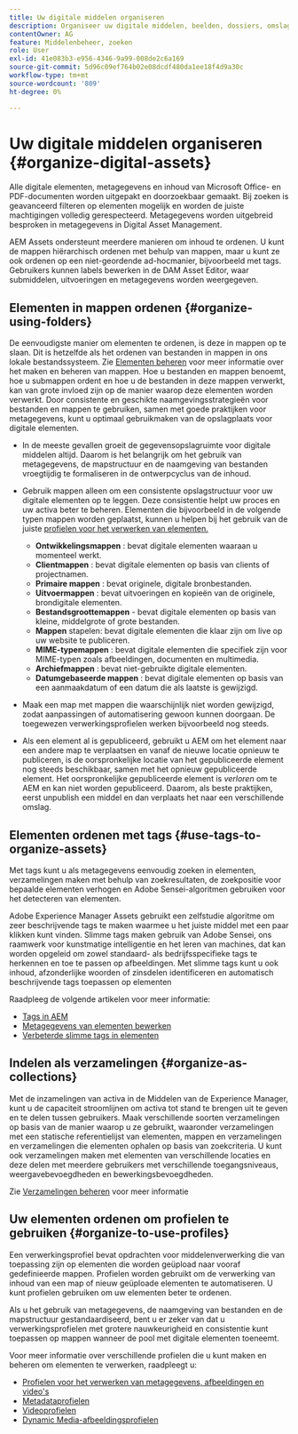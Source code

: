 ```yaml
---
title: Uw digitale middelen organiseren
description: Organiseer uw digitale middelen, beelden, dossiers, omslagen, etc. gebruikend Experience Manager.
contentOwner: AG
feature: Middelenbeheer, zoeken
role: User
exl-id: 41e083b3-e956-4346-9a99-008de2c6a169
source-git-commit: 5d96c09ef764b02e08dcdf480da1ee18f4d9a30c
workflow-type: tm+mt
source-wordcount: '809'
ht-degree: 0%

---
```


# Uw digitale middelen organiseren {#organize-digital-assets}

Alle digitale elementen, metagegevens en inhoud van Microsoft Office- en PDF-documenten worden uitgepakt en doorzoekbaar gemaakt. Bij zoeken is geavanceerd filteren op elementen mogelijk en worden de juiste machtigingen volledig gerespecteerd. Metagegevens worden uitgebreid besproken in metagegevens in Digital Asset Management.

AEM Assets ondersteunt meerdere manieren om inhoud te ordenen. U kunt de mappen hiërarchisch ordenen met behulp van mappen, maar u kunt ze ook ordenen op een niet-geordende ad-hocmanier, bijvoorbeeld met tags. Gebruikers kunnen labels bewerken in de DAM Asset Editor, waar submiddelen, uitvoeringen en metagegevens worden weergegeven.

## Elementen in mappen ordenen {#organize-using-folders}

De eenvoudigste manier om elementen te ordenen, is deze in mappen op te slaan. Dit is hetzelfde als het ordenen van bestanden in mappen in ons lokale bestandssysteem. Zie [Elementen beheren](managing-assets-touch-ui.md) voor meer informatie over het maken en beheren van mappen. Hoe u bestanden en mappen benoemt, hoe u submappen ordent en hoe u de bestanden in deze mappen verwerkt, kan van grote invloed zijn op de manier waarop deze elementen worden verwerkt. Door consistente en geschikte naamgevingsstrategieën voor bestanden en mappen te gebruiken, samen met goede praktijken voor metagegevens, kunt u optimaal gebruikmaken van de opslagplaats voor digitale elementen.

* In de meeste gevallen groeit de gegevensopslagruimte voor digitale middelen altijd. Daarom is het belangrijk om het gebruik van metagegevens, de mapstructuur en de naamgeving van bestanden vroegtijdig te formaliseren in de ontwerpcyclus van de inhoud.
* Gebruik mappen alleen om een consistente opslagstructuur voor uw digitale elementen op te leggen. Deze consistentie helpt uw proces en uw activa beter te beheren. Elementen die bijvoorbeeld in de volgende typen mappen worden geplaatst, kunnen u helpen bij het gebruik van de juiste [profielen voor het verwerken van elementen.](processing-profiles.md)

   * **Ontwikkelingsmappen** : bevat digitale elementen waaraan u momenteel werkt.
   * **Clientmappen** : bevat digitale elementen op basis van clients of projectnamen.
   * **Primaire mappen** : bevat originele, digitale bronbestanden.
   * **Uitvoermappen** : bevat uitvoeringen en kopieën van de originele, brondigitale elementen.
   * **Bestandsgroottemappen**  - bevat digitale elementen op basis van kleine, middelgrote of grote bestanden.
   * **Mappen**  stapelen: bevat digitale elementen die klaar zijn om live op uw website te publiceren.
   * **MIME-typemappen** : bevat digitale elementen die specifiek zijn voor MIME-typen zoals afbeeldingen, documenten en multimedia.
   * **Archiefmappen** : bevat niet-gebruikte digitale elementen.
   * **Datumgebaseerde mappen** : bevat digitale elementen op basis van een aanmaakdatum of een datum die als laatste is gewijzigd.

* Maak een map met mappen die waarschijnlijk niet worden gewijzigd, zodat aanpassingen of automatisering gewoon kunnen doorgaan. De toegewezen verwerkingsprofielen werken bijvoorbeeld nog steeds.
* Als een element al is gepubliceerd, gebruikt u AEM om het element naar een andere map te verplaatsen en vanaf de nieuwe locatie opnieuw te publiceren, is de oorspronkelijke locatie van het gepubliceerde element nog steeds beschikbaar, samen met het opnieuw gepubliceerde element. Het oorspronkelijke gepubliceerde element is *verloren* om te AEM en kan niet worden gepubliceerd. Daarom, als beste praktijken, eerst unpublish een middel en dan verplaats het naar een verschillende omslag.

## Elementen ordenen met tags {#use-tags-to-organize-assets}

Met tags kunt u als metagegevens eenvoudig zoeken in elementen, verzamelingen maken met behulp van zoekresultaten, de zoekpositie voor bepaalde elementen verhogen en Adobe Sensei-algoritmen gebruiken voor het detecteren van elementen.

Adobe Experience Manager Assets gebruikt een zelfstudie algoritme om zeer beschrijvende tags te maken waarmee u het juiste middel met een paar klikken kunt vinden. Slimme tags maken gebruik van Adobe Sensei, ons raamwerk voor kunstmatige intelligentie en het leren van machines, dat kan worden opgeleid om zowel standaard- als bedrijfsspecifieke tags te herkennen en toe te passen op afbeeldingen. Met slimme tags kunt u ook inhoud, afzonderlijke woorden of zinsdelen identificeren en automatisch beschrijvende tags toepassen op elementen

Raadpleeg de volgende artikelen voor meer informatie:

* [Tags in AEM](/help/sites-authoring/tags.md)
* [Metagegevens van elementen bewerken](meta-edit.md)
* [Verbeterde slimme tags in elementen](enhanced-smart-tags.md)

## Indelen als verzamelingen {#organize-as-collections}

Met de inzamelingen van activa in de Middelen van de Experience Manager, kunt u de capaciteit stroomlijnen om activa tot stand te brengen uit te geven en te delen tussen gebruikers. Maak verschillende soorten verzamelingen op basis van de manier waarop u ze gebruikt, waaronder verzamelingen met een statische referentielijst van elementen, mappen en verzamelingen en verzamelingen die elementen ophalen op basis van zoekcriteria.  U kunt ook verzamelingen maken met elementen van verschillende locaties en deze delen met meerdere gebruikers met verschillende toegangsniveaus, weergavebevoegdheden en bewerkingsbevoegdheden.

Zie [Verzamelingen beheren](managing-collections-touch-ui.md) voor meer informatie

<!-- TBD items: add screenshots where applicable
Any hints/recommendations of when to use what method of organizing? Some examples of how organizing helps towards a better taxonomy and improved content velocity.
Add back links to blog posts by marketing?
-->

## Uw elementen ordenen om profielen te gebruiken {#organize-to-use-profiles}

Een verwerkingsprofiel bevat opdrachten voor middelenverwerking die van toepassing zijn op elementen die worden geüpload naar vooraf gedefinieerde mappen. Profielen worden gebruikt om de verwerking van inhoud van een map of nieuw geüploade elementen te automatiseren. U kunt profielen gebruiken om uw elementen beter te ordenen.

Als u het gebruik van metagegevens, de naamgeving van bestanden en de mapstructuur gestandaardiseerd, bent u er zeker van dat u verwerkingsprofielen met grotere nauwkeurigheid en consistentie kunt toepassen op mappen wanneer de pool met digitale elementen toeneemt.

Voor meer informatie over verschillende profielen die u kunt maken en beheren om elementen te verwerken, raadpleegt u:

* [Profielen voor het verwerken van metagegevens, afbeeldingen en video&#39;s](processing-profiles.md)
* [Metadataprofielen](metadata-profiles.md)
* [Videoprofielen](video-profiles.md)
* [Dynamic Media-afbeeldingsprofielen](image-profiles.md)
